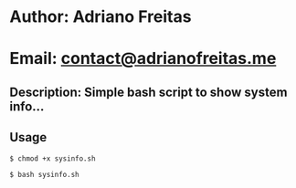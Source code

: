 # Author: Adriano Freitas
# Email: contact@adrianofreitas.me
## Description: Simple bash script to show system info...

## Usage

```console
$ chmod +x sysinfo.sh

$ bash sysinfo.sh
```
